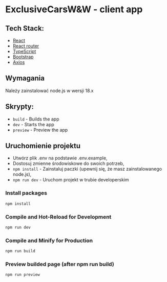 # ExclusiveCarsW&W - client app
## Tech Stack:

- [React](https://react.dev/blog/2023/03/16/introducing-react-dev)
- [React router](https://reactrouter.com/en/main)
- [TypeScript](https://www.typescriptlang.org/docs/)
- [Bootstrap](https://getbootstrap.com/docs/5.0/getting-started/introduction/)
- [Axios](https://axios-http.com/)

## Wymagania
Należy zainstalować node.js w wersji 18.x

## Skrypty:

- `build` - Builds the app
- `dev` - Starts the app
- `preview` - Preview the app


## Uruchomienie projektu
- Utwórz plik .env na podstawie .env.example,
- Dostosuj zmienne środowiskowe do swoich potrzeb,
- `npm install` - Zainstaluj paczki (upewnij się, że masz zainstalowanego node.js),
- `npm run dev` - Uruchom projekt w trubie developerskim

### Install packages

```sh
npm install
```

### Compile and Hot-Reload for Development

```sh
npm run dev
```

### Compile and Minify for Production

```sh
npm run build
```

### Preview builded page (after npm run build)

```sh
npm run preview
```


